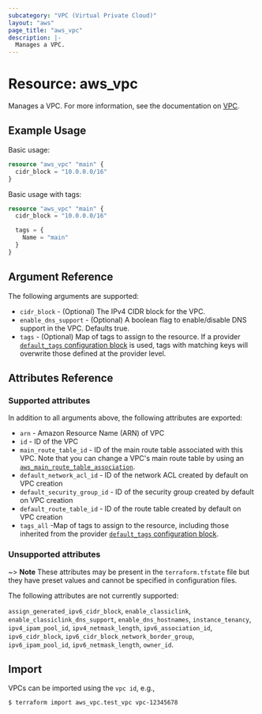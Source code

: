 ```yaml
---
subcategory: "VPC (Virtual Private Cloud)"
layout: "aws"
page_title: "aws_vpc"
description: |-
  Manages a VPC.
---
```


# Resource: aws_vpc

Manages a VPC.
For more information, see the documentation on [VPC][vpc].

## Example Usage

Basic usage:

```terraform
resource "aws_vpc" "main" {
  cidr_block = "10.0.0.0/16"
}
```

Basic usage with tags:

```terraform
resource "aws_vpc" "main" {
  cidr_block = "10.0.0.0/16"

  tags = {
    Name = "main"
  }
}
```

## Argument Reference

The following arguments are supported:

* `cidr_block` - (Optional) The IPv4 CIDR block for the VPC.
* `enable_dns_support` - (Optional) A boolean flag to enable/disable DNS support in the VPC. Defaults true.
* `tags` - (Optional) Map of tags to assign to the resource. If a provider [`default_tags` configuration block][default-tags] is used, tags with matching keys will overwrite those defined at the provider level.

## Attributes Reference

### Supported attributes

In addition to all arguments above, the following attributes are exported:

* `arn` - Amazon Resource Name (ARN) of VPC
* `id` - ID of the VPC
* `main_route_table_id` - ID of the main route table associated with
     this VPC. Note that you can change a VPC's main route table by using an
     [`aws_main_route_table_association`][tf-main-route-table-association].
* `default_network_acl_id` - ID of the network ACL created by default on VPC creation
* `default_security_group_id` - ID of the security group created by default on VPC creation
* `default_route_table_id` - ID of the route table created by default on VPC creation
* `tags_all` -Map of tags to assign to the resource, including those inherited from the provider [`default_tags` configuration block][default-tags].

### Unsupported attributes

~> **Note** These attributes may be present in the `terraform.tfstate` file but they have preset values and cannot be specified in configuration files.

The following attributes are not currently supported:

`assign_generated_ipv6_cidr_block`, `enable_classiclink`, `enable_classiclink_dns_support`, `enable_dns_hostnames`, `instance_tenancy`, `ipv4_ipam_pool_id`, `ipv4_netmask_length`, `ipv6_association_id`, `ipv6_cidr_block`, `ipv6_cidr_block_network_border_group`, `ipv6_ipam_pool_id`, `ipv6_netmask_length`, `owner_id`.

## Import

VPCs can be imported using the `vpc id`, e.g.,

```
$ terraform import aws_vpc.test_vpc vpc-12345678
```

[default-tags]: https://www.terraform.io/docs/providers/aws/index.html#default_tags-configuration-block
[tf-main-route-table-association]: main_route_table_association.html
[vpc]: https://docs.cloud.croc.ru/en/services/networks/privatecloud.html
